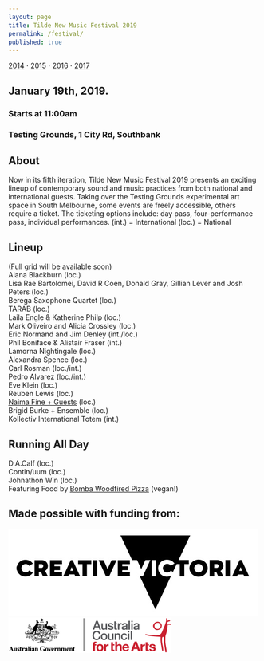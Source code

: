 ```yaml
---
layout: page
title: Tilde New Music Festival 2019
permalink: /festival/
published: true
---
```

[2014](/fest2014) ⋅ [2015](/fest2015) ⋅ [2016](/fest2016) ⋅ [2017](/fest2017)

## January 19th, 2019. 
### Starts at 11:00am
### Testing Grounds, 1 City Rd, Southbank
<script async defer src="https://www.trybooking.com/widget.js"></script>
<div class="tryb-widget" data-type="buttonWidget" data-eid="457318" data-showlogo="False" data-text="Get Tickets"></div>

## About
Now in its fifth iteration, Tilde New Music Festival 2019 presents an exciting lineup of contemporary sound and music practices from both national and international guests. Taking over the Testing Grounds experimental art space in South Melbourne, some events are freely accessible, others require a ticket. The ticketing options include: day pass, four-performance pass, individual performances. 
(int.) = International
(loc.) = National

## Lineup
(Full grid will be available soon)<br />
Alana Blackburn (loc.)<br />
Lisa Rae Bartolomei, David R Coen, Donald Gray, Gillian Lever and Josh Peters (loc.)<br />
Berega Saxophone Quartet (loc.)<br />
TARAB (loc.)<br />
Laila Engle & Katherine Philp (loc.)<br />
Mark Oliveiro and Alicia Crossley (loc.)<br />
Eric Normand and Jim Denley (int./loc.)<br />
Phil Boniface & Alistair Fraser (int.)<br />
Lamorna Nightingale (loc.) <br />
Alexandra Spence (loc.) <br />
Carl Rosman (loc./int.) <br />
Pedro Alvarez (loc./int.) <br />
Eve Klein (loc.) <br />
Reuben Lewis (loc.) <br />
[Naima Fine + Guests](/air) (loc.)<br />
Brigid Burke + Ensemble (loc.) <br />
Kollectiv International Totem (int.) <br />

## Running All Day
D.A.Calf (loc.)<br />
Contin/uum (loc.)<br />
Johnathon Win (loc.)<br />
Featuring Food by [Bomba Woodfired Pizza](http://www.bombawoodfiredpizza.com) (vegan!)<br />

## Made possible with funding from:
![Creative Vic Logo](/assets/img/CreativeVictoriaLogo_lores.jpg)
<br />
![Australia Council Logo](/assets/img/aca_logo_horizontal_small_rgb-54322b14eed17.png)
<br />
